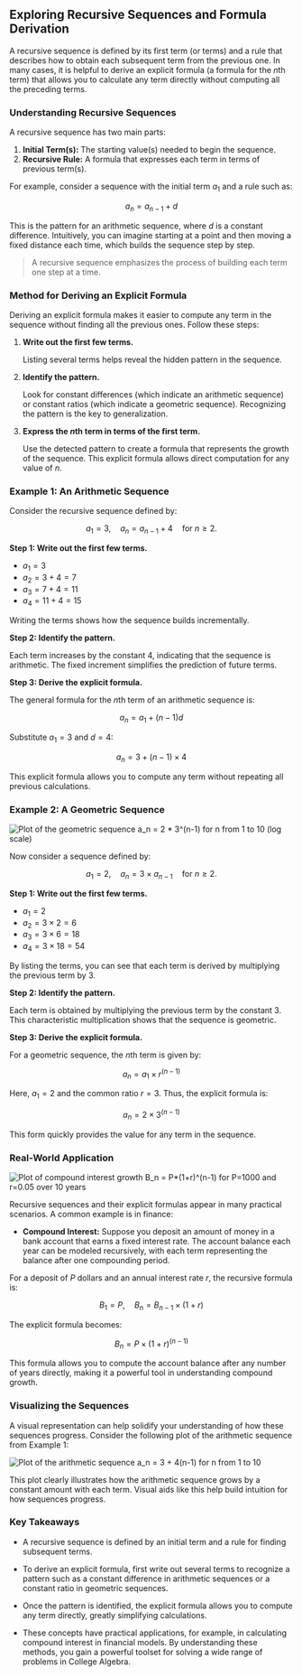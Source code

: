 ## Exploring Recursive Sequences and Formula Derivation

A recursive sequence is defined by its first term (or terms) and a rule that describes how to obtain each subsequent term from the previous one. In many cases, it is helpful to derive an explicit formula (a formula for the $n$th term) that allows you to calculate any term directly without computing all the preceding terms.

### Understanding Recursive Sequences

A recursive sequence has two main parts:

1. **Initial Term(s):** The starting value(s) needed to begin the sequence.
2. **Recursive Rule:** A formula that expresses each term in terms of previous term(s).

For example, consider a sequence with the initial term $a_1$ and a rule such as:

$$
a_n = a_{n-1} + d
$$

This is the pattern for an arithmetic sequence, where $d$ is a constant difference. Intuitively, you can imagine starting at a point and then moving a fixed distance each time, which builds the sequence step by step.

> A recursive sequence emphasizes the process of building each term one step at a time.

### Method for Deriving an Explicit Formula

Deriving an explicit formula makes it easier to compute any term in the sequence without finding all the previous ones. Follow these steps:

1. **Write out the first few terms.**

   Listing several terms helps reveal the hidden pattern in the sequence.

2. **Identify the pattern.**

   Look for constant differences (which indicate an arithmetic sequence) or constant ratios (which indicate a geometric sequence). Recognizing the pattern is the key to generalization.

3. **Express the $n$th term in terms of the first term.**

   Use the detected pattern to create a formula that represents the growth of the sequence. This explicit formula allows direct computation for any value of $n$.

### Example 1: An Arithmetic Sequence

Consider the recursive sequence defined by:

$$
a_1 = 3, \quad a_n = a_{n-1} + 4 \quad \text{for } n \geq 2.
$$

**Step 1: Write out the first few terms.**

- $a_1 = 3$
- $a_2 = 3 + 4 = 7$
- $a_3 = 7 + 4 = 11$
- $a_4 = 11 + 4 = 15$

Writing the terms shows how the sequence builds incrementally.

**Step 2: Identify the pattern.**

Each term increases by the constant $4$, indicating that the sequence is arithmetic. The fixed increment simplifies the prediction of future terms.

**Step 3: Derive the explicit formula.**

The general formula for the $n$th term of an arithmetic sequence is:

$$
a_n = a_1 + (n-1)d
$$

Substitute $a_1 = 3$ and $d = 4$:

$$
a_n = 3 + (n-1) \times 4
$$

This explicit formula allows you to compute any term without repeating all previous calculations.

### Example 2: A Geometric Sequence


![Plot of the geometric sequence a_n = 2 * 3^(n-1) for n from 1 to 10 (log scale)](images/plot_2_10-04-lesson-exploring-recursive-sequences-and-formula-derivation.md.png)



Now consider a sequence defined by:

$$
a_1 = 2, \quad a_n = 3 \times a_{n-1} \quad \text{for } n \geq 2.
$$

**Step 1: Write out the first few terms.**

- $a_1 = 2$
- $a_2 = 3 \times 2 = 6$
- $a_3 = 3 \times 6 = 18$
- $a_4 = 3 \times 18 = 54$

By listing the terms, you can see that each term is derived by multiplying the previous term by $3$.

**Step 2: Identify the pattern.**

Each term is obtained by multiplying the previous term by the constant $3$. This characteristic multiplication shows that the sequence is geometric.

**Step 3: Derive the explicit formula.**

For a geometric sequence, the $n$th term is given by:

$$
a_n = a_1 \times r^{(n-1)}
$$

Here, $a_1 = 2$ and the common ratio $r = 3$. Thus, the explicit formula is:

$$
a_n = 2 \times 3^{(n-1)}
$$

This form quickly provides the value for any term in the sequence.

### Real-World Application


![Plot of compound interest growth B_n = P*(1+r)^(n-1) for P=1000 and r=0.05 over 10 years](images/plot_3_10-04-lesson-exploring-recursive-sequences-and-formula-derivation.md.png)



Recursive sequences and their explicit formulas appear in many practical scenarios. A common example is in finance:

- **Compound Interest:** Suppose you deposit an amount of money in a bank account that earns a fixed interest rate. The account balance each year can be modeled recursively, with each term representing the balance after one compounding period.

For a deposit of $P$ dollars and an annual interest rate $r$, the recursive formula is:

$$
B_1 = P, \quad B_n = B_{n-1} \times (1+r)
$$

The explicit formula becomes:

$$
B_n = P \times (1+r)^{(n-1)}
$$

This formula allows you to compute the account balance after any number of years directly, making it a powerful tool in understanding compound growth.

### Visualizing the Sequences

A visual representation can help solidify your understanding of how these sequences progress. Consider the following plot of the arithmetic sequence from Example 1:

<!-- tikzpicture -->


![Plot of the arithmetic sequence a_n = 3 + 4(n-1) for n from 1 to 10](images/plot_1_10-04-lesson-exploring-recursive-sequences-and-formula-derivation.md.png)



This plot clearly illustrates how the arithmetic sequence grows by a constant amount with each term. Visual aids like this help build intuition for how sequences progress.

### Key Takeaways

- A recursive sequence is defined by an initial term and a rule for finding subsequent terms.

- To derive an explicit formula, first write out several terms to recognize a pattern such as a constant difference in arithmetic sequences or a constant ratio in geometric sequences.

- Once the pattern is identified, the explicit formula allows you to compute any term directly, greatly simplifying calculations.

- These concepts have practical applications, for example, in calculating compound interest in financial models. By understanding these methods, you gain a powerful toolset for solving a wide range of problems in College Algebra.